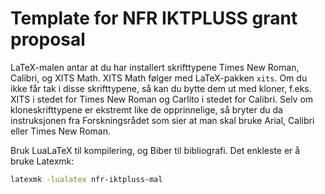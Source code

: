 # Template for NFR IKTPLUSS grant proposal

LaTeX-malen antar at du har installert skrifttypene Times New Roman, Calibri,
og XITS Math. XITS Math følger med LaTeX-pakken `xits`.  Om du ikke får tak i
disse skrifttypene, så kan du bytte dem ut med kloner, f.eks. XITS i stedet for
Times New Roman og Carlito i stedet for Calibri.  Selv om kloneskrifttypene er
ekstremt like de opprinnelige, så bryter du da instruksjonen fra
Forskningsrådet som sier at man skal bruke Arial, Calibri eller Times New
Roman.

Bruk LuaLaTeX til kompilering, og Biber til bibliografi.
Det enkleste er å bruke Latexmk:
```bash
latexmk -lualatex nfr-iktpluss-mal
```
